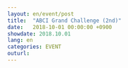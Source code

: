 ```yaml
---
layout: en/event/post
title:  "ABCI Grand Challenge (2nd)"
date:   2018-10-01 00:00:00 +0900
showdate: 2018.10.01
lang: en
categories: EVENT
outurl: 
---
```

